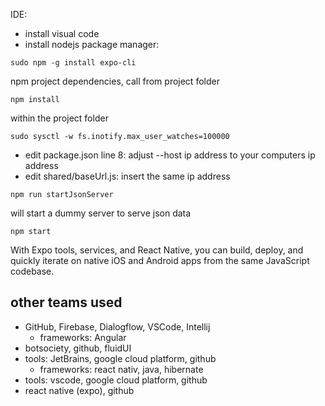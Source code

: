 IDE:
* install visual code
* install nodejs
package manager:

```
sudo npm -g install expo-cli
```
npm project dependencies, call from project folder

```
npm install
```

within the project folder


```
sudo sysctl -w fs.inotify.max_user_watches=100000
```

* edit package.json line 8: adjust --host ip address to your computers ip address
* edit shared/baseUrl.js: insert the same ip address

```
npm run startJsonServer
```
will start a dummy server to serve json data


```
npm start
```

With Expo tools, services, and React Native,
you can build, deploy, and quickly iterate on
native iOS and Android apps from the same
JavaScript codebase.

## other teams used

* GitHub, Firebase, Dialogflow, VSCode, Intellij
  * frameworks: Angular
* botsociety, github, fluidUI
* tools: JetBrains, google cloud platform, github
  *  frameworks: react nativ, java, hibernate
* tools: vscode, google cloud platform, github
* react native (expo), github
 

